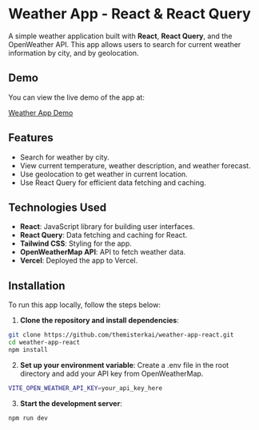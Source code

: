 # Weather App - React & React Query

A simple weather application built with **React**, **React Query**, and the OpenWeather API. This app allows users to search for current weather information by city, and by geolocation.

## Demo

You can view the live demo of the app at:

[Weather App Demo](https://weatherapp.hellokai.dev)

## Features

- Search for weather by city.
- View current temperature, weather description, and weather forecast.
- Use geolocation to get weather in current location.
- Use React Query for efficient data fetching and caching.

## Technologies Used

- **React**: JavaScript library for building user interfaces.
- **React Query**: Data fetching and caching for React.
- **Tailwind CSS**: Styling for the app.
- **OpenWeatherMap API**: API to fetch weather data.
- **Vercel**: Deployed the app to Vercel.

## Installation

To run this app locally, follow the steps below:

1. **Clone the repository and install dependencies**:
```bash
git clone https://github.com/themisterkai/weather-app-react.git
cd weather-app-react
npm install
```

2. **Set up your environment variable**:
Create a .env file in the root directory and add your API key from OpenWeatherMap.
```bash
VITE_OPEN_WEATHER_API_KEY=your_api_key_here
```
3. **Start the development server**:
```bash
npm run dev
```